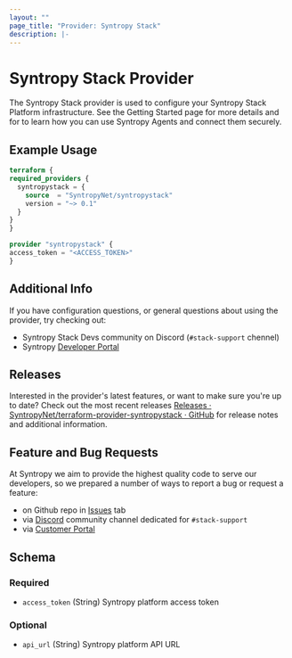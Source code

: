 ```yaml
---
layout: ""
page_title: "Provider: Syntropy Stack"
description: |-
---
```


# Syntropy Stack Provider

The Syntropy Stack provider is used to configure your Syntropy Stack Platform infrastructure. See the Getting Started page for more details and for to learn how you can use Syntropy Agents and connect them securely.

## Example Usage

  ```terraform
terraform {
  required_providers {
    syntropystack = {
      source  = "SyntropyNet/syntropystack"
      version = "~> 0.1"
    }
  }
}

provider "syntropystack" {
  access_token = "<ACCESS_TOKEN>"
}
```

## Additional Info

If you have configuration questions, or general questions about using the provider, try checking out:
- Syntropy Stack Devs community on Discord (`#stack-support` chennel)
- Syntropy [Developer Portal](https://docs.syntropystack.com/)

## Releases
Interested in the provider's latest features, or want to make sure you're up to date? Check out the most recent releases [Releases · SyntropyNet/terraform-provider-syntropystack · GitHub](https://github.com/SyntropyNet/terraform-provider-syntropystack/releases)  for release notes and additional information.

## Feature and Bug Requests
At Syntropy we aim to provide the highest quality code to serve our developers, so we prepared a number of ways to report a bug or request a feature:
- on Github repo in [Issues](https://github.com/SyntropyNet/terraform-provider-syntropystack/issues) tab
- via [Discord](https://discord.gg/UYDyHwk5gN) community channel dedicated for `#stack-support` 
- via [Customer Portal](https://syntropy.atlassian.net/servicedesk/customer/portals)

 <!-- schema generated by tfplugindocs -->
## Schema

### Required

- `access_token` (String) Syntropy platform access token

### Optional

- `api_url` (String) Syntropy platform API URL

